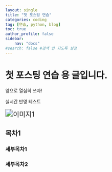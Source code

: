 ```yaml
---
layout: single
title: "첫 포스팅 연습"
categories: coding
tag: [연습, python, blog]
toc: true
author_profile: false
sidebar:
    nav: "docs"
#search: false #검색 안 되도록 설정
---
```


# 첫 포스팅 연습 용 글입니다.

앞으로 열심히 쓰자!

실시간 반영 테스트

<img src="../../images/2021-11-15-first/이미지1.jpg" alt="이미지1" style="zoom:150%;" />



## 목차1

### 세부목차1

### 세부목차2
